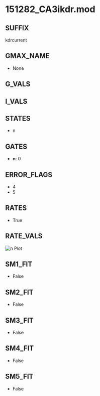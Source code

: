 # 151282_CA3ikdr.mod

## SUFFIX

kdrcurrent

## GMAX_NAME

- None

## G_VALS


## I_VALS


## STATES

- n

## GATES

- **n**: 0

## ERROR_FLAGS

- 4
- 5

## RATES

- True

## RATE_VALS

![n Plot](/Users/pbozelos/Dropbox/icg-Chai-Panos/supermodels/output_markdown_files/K/151282_CA3ikdr.mod/images/n.png)

## SM1_FIT

- False

## SM2_FIT

- False

## SM3_FIT

- False

## SM4_FIT

- False

## SM5_FIT

- False

